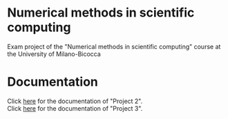 # Numerical methods in scientific computing
Exam project of the "Numerical methods in scientific computing" course at the University of Milano-Bicocca

# Documentation
Click <a href="https://github.com/SimoneMottadelli/MetodiDelCalcoloScientifico/blob/master/progetto2/progetto2_820786_Simone_Paolo_Mottadelli.pdf">here</a> for the documentation of "Project 2".
<br>Click <a href="https://github.com/SimoneMottadelli/MetodiDelCalcoloScientifico/blob/master/progetto3/progetto3_820786_Simone_Paolo_Mottadelli.pdf">here</a> for the documentation of "Project 3".

